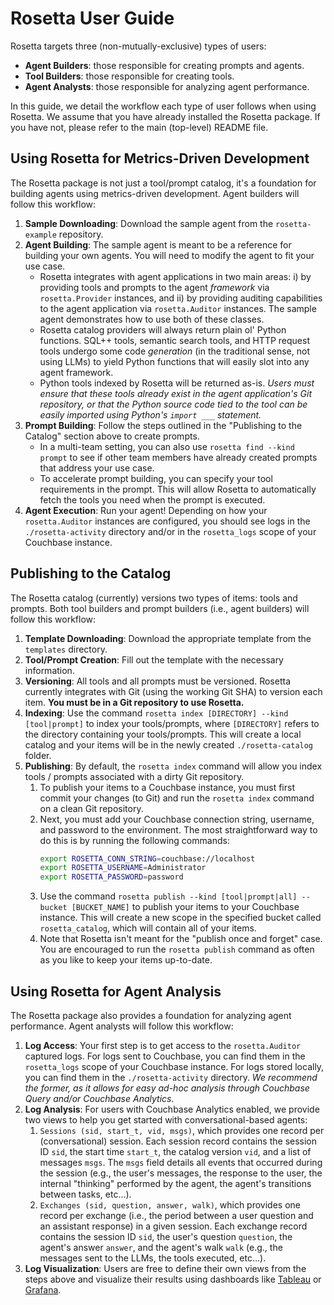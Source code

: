 # Rosetta User Guide

Rosetta targets three (non-mutually-exclusive) types of users:

- **Agent Builders**: those responsible for creating prompts and agents.
- **Tool Builders**: those responsible for creating tools.
- **Agent Analysts**: those responsible for analyzing agent performance.

In this guide, we detail the workflow each type of user follows when using Rosetta.
We assume that you have already installed the Rosetta package. If you have not, please refer to the main (top-level)
README file.

## Using Rosetta for Metrics-Driven Development

The Rosetta package is not just a tool/prompt catalog, it's a foundation for building agents using metrics-driven
development. Agent builders will follow this workflow:

1. **Sample Downloading**: Download the sample agent from the `rosetta-example` repository.
2. **Agent Building**: The sample agent is meant to be a reference for building your own agents. You will need to
   modify the agent to fit your use case.
    - Rosetta integrates with agent applications in two main areas: i) by providing tools and prompts to the agent
      _framework_ via `rosetta.Provider` instances, and ii) by providing auditing capabilities to the agent application
      via `rosetta.Auditor` instances. The sample agent demonstrates how to use both of these classes.
    - Rosetta catalog providers will always return plain ol' Python functions. SQL++ tools, semantic search tools, and
      HTTP request tools undergo some code _generation_ (in the traditional sense, not using LLMs) to yield Python
      functions that will easily slot into any agent framework.
    - Python tools indexed by Rosetta will be returned as-is. _Users must ensure that these tools already exist in the
      agent application's Git repository, or that the Python source code tied to the tool can be easily imported using
      Python's `import ___` statement._
3. **Prompt Building**: Follow the steps outlined in the "Publishing to the Catalog" section above to create prompts.
    - In a multi-team setting, you can also use `rosetta find --kind prompt` to see if other team members have already
      created prompts that address your use case.
    - To accelerate prompt building, you can specify your tool requirements in the prompt. This will allow Rosetta to
      automatically fetch the tools you need when the prompt is executed.
4. **Agent Execution**: Run your agent! Depending on how your `rosetta.Auditor` instances are configured, you should
   see logs in the `./rosetta-activity` directory and/or in the `rosetta_logs` scope of your Couchbase instance.


## Publishing to the Catalog

The Rosetta catalog (currently) versions two types of items: tools and prompts.
Both tool builders and prompt builders (i.e., agent builders) will follow this workflow:

1. **Template Downloading**: Download the appropriate template from the `templates` directory.
2. **Tool/Prompt Creation**: Fill out the template with the necessary information.
3. **Versioning**: All tools and all prompts must be versioned. Rosetta currently integrates with Git (using the
   working Git SHA) to version each item. **You must be in a Git repository to use Rosetta.**
4. **Indexing**: Use the command `rosetta index [DIRECTORY] --kind [tool|prompt]` to index your tools/prompts, where
   `[DIRECTORY]` refers to the directory containing your tools/prompts. This will create a local catalog and your items
   will be in the newly created `./rosetta-catalog` folder.
5. **Publishing**: By default, the `rosetta index` command will allow you index tools / prompts associated with a dirty
   Git repository.
    1. To publish your items to a Couchbase instance, you must first commit your changes (to Git) and run the
       `rosetta index` command on a clean Git repository.
    2. Next, you must add your Couchbase connection string, username, and password to the environment. The most
       straightforward way to do this is by running the following commands:
       ```bash
       export ROSETTA_CONN_STRING=couchbase://localhost
       export ROSETTA_USERNAME=Administrator
       export ROSETTA_PASSWORD=password
       ```
    3. Use the command `rosetta publish --kind [tool|prompt|all] --bucket [BUCKET_NAME]` to publish your items to your
       Couchbase instance. This will create a new scope in the specified bucket called `rosetta_catalog`, which will
       contain all of your items.
    4. Note that Rosetta isn't meant for the "publish once and forget" case. You are encouraged to run the
       `rosetta publish` command as often as you like to keep your items up-to-date.

## Using Rosetta for Agent Analysis

The Rosetta package also provides a foundation for analyzing agent performance. Agent analysts will follow this
workflow:

1. **Log Access**: Your first step is to get access to the `rosetta.Auditor` captured logs. For logs sent to Couchbase,
   you can find them in the `rosetta_logs` scope of your Couchbase instance. For logs stored locally, you can find them
   in the `./rosetta-activity` directory. _We recommend the former, as it allows for easy ad-hoc analysis through
   Couchbase Query and/or Couchbase Analytics._
2. **Log Analysis**: For users with Couchbase Analytics enabled, we provide two views to help you get started with
   conversational-based agents:
    1. `Sessions (sid, start_t, vid, msgs)`, which provides one record per (conversational) session. Each session record
       contains the session ID `sid`, the start time `start_t`, the catalog version `vid`, and a list of messages
       `msgs`. The `msgs` field details all events that occurred during the session (e.g., the user's messages, the
       response to the user, the internal "thinking" performed by the agent, the agent's transitions between tasks,
       etc...).
    2. `Exchanges (sid, question, answer, walk)`, which provides one record per exchange (i.e., the period between a
       user question and an assistant response) in a given session. Each exchange record contains the session ID `sid`,
       the user's question `question`, the agent's answer `answer`, and the agent's walk `walk` (e.g., the messages sent
       to the LLMs, the tools executed, etc...).
3. **Log Visualization**: Users are free to define their own views from the steps above and visualize their results
   using dashboards like [Tableau](https://exchange.tableau.com/en-us/products/627) or
   [Grafana](https://developer.couchbase.com/grafana-dashboards).
